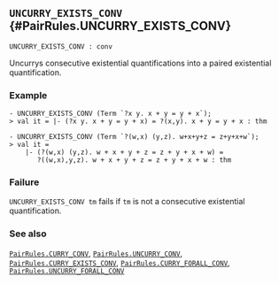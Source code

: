 ## `UNCURRY_EXISTS_CONV` {#PairRules.UNCURRY_EXISTS_CONV}


```
UNCURRY_EXISTS_CONV : conv
```



Uncurrys consecutive existential quantifications into
a paired existential quantification.

### Example

    
    - UNCURRY_EXISTS_CONV (Term `?x y. x + y = y + x`);
    > val it = |- (?x y. x + y = y + x) = ?(x,y). x + y = y + x : thm
    
    - UNCURRY_EXISTS_CONV (Term `?(w,x) (y,z). w+x+y+z = z+y+x+w`);
    > val it =
        |- (?(w,x) (y,z). w + x + y + z = z + y + x + w) =
           ?((w,x),y,z). w + x + y + z = z + y + x + w : thm
    



### Failure

`UNCURRY_EXISTS_CONV tm` fails if `tm` is not a
consecutive existential quantification.

### See also

[`PairRules.CURRY_CONV`](#PairRules.CURRY_CONV), [`PairRules.UNCURRY_CONV`](#PairRules.UNCURRY_CONV), [`PairRules.CURRY_EXISTS_CONV`](#PairRules.CURRY_EXISTS_CONV), [`PairRules.CURRY_FORALL_CONV`](#PairRules.CURRY_FORALL_CONV), [`PairRules.UNCURRY_FORALL_CONV`](#PairRules.UNCURRY_FORALL_CONV)

